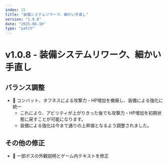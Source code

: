 ```yaml
---
index: 15
title: "装備システムリワーク、細かい手直し"
version: "1.0.8"
date: "2025-08-10"
type: "patch"
---
```


# v1.0.8 - 装備システムリワーク、細かい手直し

## バランス調整

- 🔧 コンバット、タフネスによる攻撃力・HP増加を撤廃し、装備による強化に統一
  - これにより、アビリティが上がりきった後でも攻撃力・HP増加を初期状態に戻すことが可能になります。
  - 装備による強化は今まで通りの上昇値となるよう調整されました。

## その他の修正

- 🔧 一部ボスの外観説明とゲーム内テキストを修正
